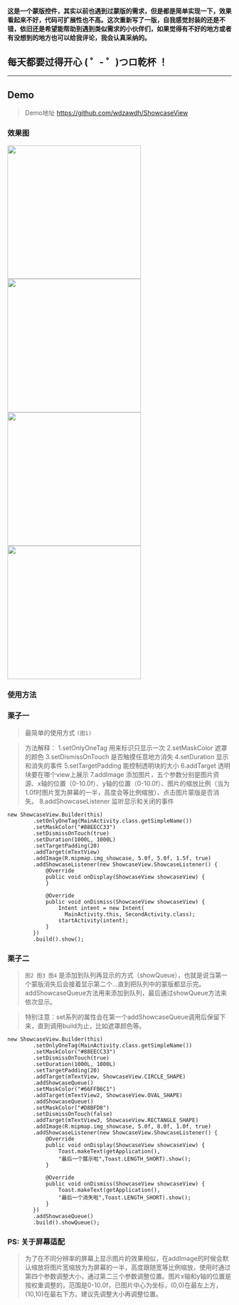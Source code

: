 ####  **这是一个蒙版控件，其实以前也遇到过蒙版的需求，但是都是简单实现一下，效果看起来不好，代码可扩展性也不高。这次重新写了一版，自我感觉封装的还是不错，依旧还是希望能帮助到遇到类似需求的小伙伴们，如果觉得有不好的地方或者有没想到的地方也可以给我评论，我会认真采纳的。**
## **每天都要过得开心 ( ゜- ゜)つロ乾杯 ！**


----------
## **Demo**
> Demo地址 https://github.com/wdzawdh/ShowcaseView

### **效果图**
<img src="http://otjav6lvw.bkt.clouddn.com/17-7-29/92985778.jpg" width="300"/>
<img src="http://otjav6lvw.bkt.clouddn.com/17-7-29/66349083.jpg" width="300"/>
<img src="http://otjav6lvw.bkt.clouddn.com/17-7-29/75740996.jpg" width="300"/>
<img src="http://otjav6lvw.bkt.clouddn.com/17-7-29/3381654.jpg" width="300"/>

### **使用方法**
### **栗子一**
> 最简单的使用方式 `(图1)`  </br>

>方法解释：
1.setOnlyOneTag 用来标识只显示一次
2.setMaskColor  遮罩的颜色
3.setDismissOnTouch 是否触摸任意地方消失
4.setDuration 显示和消失的事件
5.setTargetPadding 能控制透明块的大小
6.addTarget 透明块要在哪个view上展示
7.addImage  添加图片，五个参数分别是图片资源、x轴的位置（0-10.0f）、y轴的位置（0-10.0f）、图片的缩放比例（当为1.0f时图片宽为屏幕的一半，高度会等比例缩放）、点击图片蒙版是否消失。
8.addShowcaseListener 监听显示和关闭的事件
```
new ShowcaseView.Builder(this)
		.setOnlyOneTag(MainActivity.class.getSimpleName())
        .setMaskColor("#88EECC33")
        .setDismissOnTouch(true)
        .setDuration(1000L, 1000L)
        .setTargetPadding(20)
        .addTarget(mTextView)
        .addImage(R.mipmap.img_showcase, 5.0f, 5.0f, 1.5f, true)
        .addShowcaseListener(new ShowcaseView.ShowcaseListener() {
            @Override
            public void onDisplay(ShowcaseView showcaseView) {
            }

            @Override
            public void onDismiss(ShowcaseView showcaseView) {
                Intent intent = new Intent(
                  MainActivity.this, SecondActivity.class);
                startActivity(intent);
            }
        })
        .build().show();
```
### **栗子二**
>  `图2 图3 图4` 是添加到队列再显示的方式（showQueue），也就是说当第一个蒙版消失后会接着显示第二个...直到把队列中的蒙版都显示完。addShowcaseQueue方法用来添加到队列，最后通过showQueue方法来依次显示。

> 特别注意：set系列的属性会在第一个addShowcaseQueue调用后保留下来，直到调用build为止，比如遮罩颜色等。
```
new ShowcaseView.Builder(this)
		.setOnlyOneTag(MainActivity.class.getSimpleName())
        .setMaskColor("#88EECC33")
        .setDismissOnTouch(true)
        .setDuration(1000L, 1000L)
        .setTargetPadding(20)
        .addTarget(mTextView, ShowcaseView.CIRCLE_SHAPE)
        .addShowcaseQueue()
        .setMaskColor("#66FFB6C1")
        .addTarget(mTextView2, ShowcaseView.OVAL_SHAPE)
        .addShowcaseQueue()
        .setMaskColor("#D8BFD8")
        .setDismissOnTouch(false)
        .addTarget(mTextView3, ShowcaseView.RECTANGLE_SHAPE)
        .addImage(R.mipmap.img_showcase, 5.0f, 8.0f, 1.0f, true)
        .addShowcaseListener(new ShowcaseView.ShowcaseListener() {
            @Override
            public void onDisplay(ShowcaseView showcaseView) {
                Toast.makeText(getApplication(),
                "最后一个展示啦",Toast.LENGTH_SHORT).show();
            }

            @Override
            public void onDismiss(ShowcaseView showcaseView) {
                Toast.makeText(getApplication(),
                "最后一个消失啦",Toast.LENGTH_SHORT).show();
            }
        })
        .addShowcaseQueue()
        .build().showQueue();
```

### **PS: 关于屏幕适配**
 > 为了在不同分辨率的屏幕上显示图片的效果相似，在addImage的时候会默认缩放将图片宽缩放为为屏幕的一半，高度跟随宽等比例缩放，使用时通过第四个参数调整大小，通过第二三个参数调整位置。图片x轴和y轴的位置是按权重调整的，范围是0-10.0f，已图片中心为坐标，(0,0)在最左上方，(10,10)在最右下方。建议先调整大小再调整位置。

